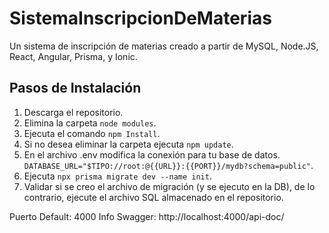 # SistemaInscripcionDeMaterias
Un sistema de inscripción de materias creado a partir de MySQL, Node.JS, React, Angular, Prisma, y Ionic.

## Pasos de Instalación

1) Descarga el repositorio.
2) Elimina la carpeta `node modules`. 
3) Ejecuta el comando `npm Install`.
4) Si no desea eliminar la carpeta ejecuta `npm update`.
5) En el archivo .env modifica la conexión para tu base de datos. 
`DATABASE_URL="$TIPO://root:@{{URL}}:{{PORT}}/mydb?schema=public"`.
6) Ejecuta `npx prisma migrate dev --name init`.
7) Validar si se creo el archivo de migración (y se ejecuto en la DB), de lo contrario, ejecute el archivo SQL almacenado en el repositorio.

Puerto Default: 4000
Info Swagger: http://localhost:4000/api-doc/
